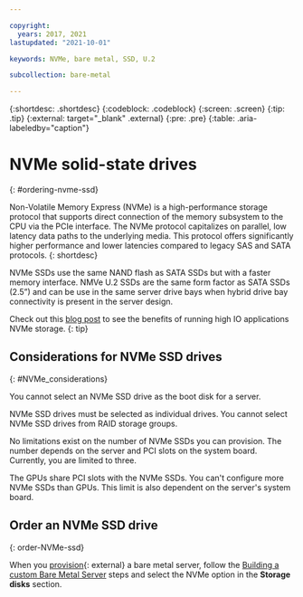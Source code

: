 ```yaml
---

copyright:
  years: 2017, 2021
lastupdated: "2021-10-01"

keywords: NVMe, bare metal, SSD, U.2

subcollection: bare-metal

---
```


{:shortdesc: .shortdesc}
{:codeblock: .codeblock}
{:screen: .screen}
{:tip: .tip}
{:external: target="_blank" .external}
{:pre: .pre}
{:table: .aria-labeledby="caption"}

# NVMe solid-state drives
{: #ordering-nvme-ssd}

Non-Volatile Memory Express (NVMe) is a high-performance storage protocol that supports direct connection of the memory subsystem to the CPU via the PCIe interface. The NVMe protocol capitalizes on parallel, low latency data paths to the underlying media. This protocol offers significantly higher performance and lower latencies compared to legacy SAS and SATA protocols.
{: shortdesc}

NVMe SSDs use the same NAND flash as SATA SSDs but with a faster memory interface. NMVe U.2 SSDs are the same form factor as SATA SSDs (2.5”) and can be use in the same server drive bays when hybrid drive bay connectivity is present in the server design.

Check out this [blog post](https://www.ibm.com/cloud/blog/benefits-of-running-high-io-applications-on-ibm-cloud-bare-metal-servers-with-nvme-storage) to see the benefits of running high IO applications NVMe storage.
{: tip}

## Considerations for NVMe SSD drives
{: #NVMe_considerations}

You cannot select an NVMe SSD drive as the boot disk for a server.

NVMe SSD drives must be selected as individual drives. You cannot select NVMe SSD drives from RAID storage groups.

No limitations exist on the number of NVMe SSDs you can provision. The number depends on the server and PCI slots on the system board. Currently, you are limited to three.

The GPUs share PCI slots with the NVMe SSDs. You can't configure more NVMe SSDs than GPUs. This limit is also dependent on the server's system board.

## Order an NVMe SSD drive
{: order-NVMe-ssd}

When you [provision](https://cloud.ibm.com/gen1/infrastructure/provision/bm){: external} a bare metal server, follow the [Building a custom Bare Metal Server](/docs/bare-metal?topic=bare-metal-ordering-baremetal-server) steps and select the NVMe option in the **Storage disks** section. 
